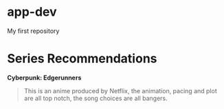 # app-dev
My first repository
# Series Recommendations
**Cyberpunk: Edgerunners**
> This is an anime produced by Netflix, the animation, pacing and plot are all top notch, the song choices are all bangers.
